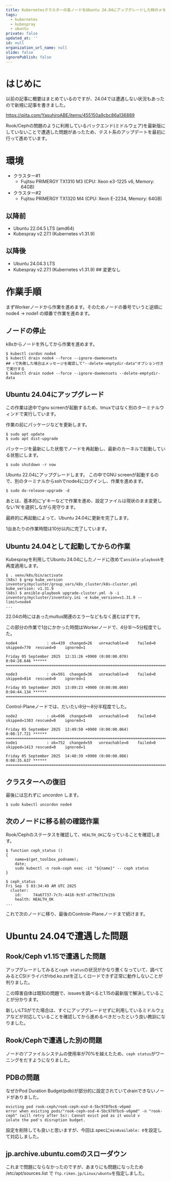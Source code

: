```yaml
---
title: Kubernetesクラスターの各ノードをUbuntu 24.04にアップグレードした時のメモ
tags:
  - kubernetes
  - kubespray
  - ubuntu
private: false
updated_at: ''
id: null
organization_url_name: null
slide: false
ignorePublish: false
---
```

# はじめに

以前の記事に概要はまとめているのですが、24.04では遭遇しない状況もあったので新規に記事を書きました。

https://qiita.com/YasuhiroABE/items/455150a9cbc86a136889

Rook/Cephの問題のように利用しているバックエンド(ミドルウェア)を最新版にしていないことで遭遇した問題があったため、テスト系のアップデートを最初に行って進めています。

# 環境

* クラスター#1
  * Fujitsu PRIMERGY TX1310 M3 (CPU: Xeon e3-1225 v6, Memory: 64GB)
* クラスター#2
  * Fujitsu PRIMERGY TX1320 M4 (CPU: Xeon E-2234, Memory: 64GB)

## 以降前

* Ubuntu 22.04.5 LTS (amd64)
* Kubespray v2.27.1 (Kubernetes v1.31.9)

## 以降後

* Ubuntu 24.04.3 LTS
* Kubespray v2.27.1 (Kubernetes v1.31.9) ## 変更なし

# 作業手順

まずWorkerノードから作業を進めます。そのためノードの番号でいうと逆順に node4 → node1 の順番で作業を進めます。

## ノードの停止

k8sからノードを外してから作業を進めます。

```bash:control-planeノードで事前にdorainする
$ kubectl cordon node4
$ kubectl drain node4 --force --ignore-daemonsets
## ↑で失敗した場合はメッセージを確認して"--delete-emptydir-data"オプション付きで実行する
$ kubectl drain node4 --force --ignore-daemonsets --delete-emptydir-data
```

## Ubuntu 24.04にアップグレード

この作業は途中でgnu screenが起動するため、tmuxではなく別のターミナルウィンドで実行しています。

作業の前にパッケージなどを更新します。

```bash:node4で実行
$ sudo apt update
$ sudo apt dist-upgrade
```

パッケージを最新にした状態でノードを再起動し、最新のカーネルで起動している状態にします。

```bash:node4で実行
$ sudo shutdown -r now
```

Ubuntu 22.04にアップグレードします。
この中でGNU screenが起動するので、別のターミナルからsshでnode4にログインし、作業を進めます。

```bash:node4で実行
$ sudo do-release-upgrade -d
```

あとは、基本的に'y'キーなどで作業を進め、設定ファイルは現状のまま変更しない'N'を選択しながら見守ります。

最終的に再起動によって、Ubuntu 24.04に更新を完了します。

1台あたりの作業時間は10分以内に完了しています。

## Ubuntu 24.04として起動してからの作業

Kubesprayを利用してUbuntu 24.04にしたノードに改めて``ansible-playbook``を再度適用します。

```bash:ansibleを実行するホストに移動して実行(エラーが発生する例。実施しないこと)
$ . venv/k8s/bin/activate
(k8s) $ grep kube_version inventory/mycluster/group_vars/k8s_cluster/k8s-cluster.yml
kube_version: v1.31.9
(k8s) $ ansible-playbook upgrade-cluster.yml -b -i inventory/mycluster/inventory.ini -e kube_version=v1.31.9 --limit=node4
...
```

22.04の時にはあったmultus関連のエラーなどもなく進むはずです。

この部分の作業で1台にかかった時間はWorkerノードで、4分半〜5分程度でした。

```bash:
node4             : ok=439  changed=26   unreachable=0    failed=0    skipped=770  rescued=0    ignored=1

Friday 05 September 2025  12:31:26 +0900 (0:00:00.070)       0:04:28.646 ******
===============================================================================

node3             : ok=501  changed=36   unreachable=0    failed=0    skipped=814  rescued=0    ignored=1

Friday 05 September 2025  13:09:23 +0900 (0:00:00.060)       0:04:44.134 ******
===============================================================================
```

Control-Planeノードでは、だいたい8分〜8分半程度でした。

```bash:
node2             : ok=696  changed=49   unreachable=0    failed=0    skipped=1303 rescued=0    ignored=1

Friday 05 September 2025  13:49:50 +0900 (0:00:00.064)       0:08:17.721 ******
===============================================================================
node1             : ok=752  changed=59   unreachable=0    failed=0    skipped=1413 rescued=0    ignored=1

Friday 05 September 2025  14:40:39 +0900 (0:00:00.086)       0:08:35.637 ******
===============================================================================
```

## クラスターへの復旧

最後には忘れずに *uncordon* します。

```bash:control-planeでuncordonする。drain状態からもこれだけで復活する
$ sudo kubectl uncordon node4
```

## 次のノードに移る前の確認作業

Rook/Cephのステータスを確認して、``HEALTH_OK``になっていることを確認します。

```bash:
$ function ceph_status ()
{
    name=$(get_toolbox_podname);
    date;
    sudo kubectl -n rook-ceph exec -it "${name}" -- ceph status
}

$ ceph_status
Fri Sep  5 03:34:49 AM UTC 2025
  cluster:
    id:     74a67737-7c7c-4418-9c97-a770e717e15b
    health: HEALTH_OK
...
```

これで次のノードに移り、最後のControle-Planeノードまで続けます。

# Ubuntu 24.04で遭遇した問題

## Rook/Ceph v1.15で遭遇した問題

アップグレードしてみると``ceph status``の状況がかなり悪くなっていて、調べてみるとCSIドライバがrbd.ko.zstを正しくロードできず正常に動作しないことが判りました。

この障害自体は既知の問題で、issuesを調べると1.15の最新版で解決していることが分かります。

新しいLTSがでた場合は、すぐにアップグレードせずに利用しているミドルウェアなどが対応していることを確認してから進めるべきだったという良い教訓になりました。

## Rook/Cephで遭遇した別の問題

ノードの'/'ファイルシステムの使用率が70%を越えたため、``ceph status``がワーニングをだすようになりました。

## PDBの問題

なぜかPod Duration Budget(pdb)が部分的に設定されていてdrainできないノードがありました。

```text:
evicting pod rook-ceph/rook-ceph-osd-4-5bc978fbc6-v6pmd
error when evicting pods/"rook-ceph-osd-4-5bc978fbc6-v6pmd" -n "rook-ceph" (will retry after 5s): Cannot evict pod as it would v
iolate the pod's disruption budget.
```

設定を削除しても良いと思いますが、今回は.specに``minAvailable: 0``を設定して対応しました。

## jp.archive.ubuntu.comのスローダウン

これまで問題にならなかったのですが、あまりにも問題になったため /etc/apt/sources.list で ``ftp.riken.jp/Linux/ubuntu``を指定しました。
